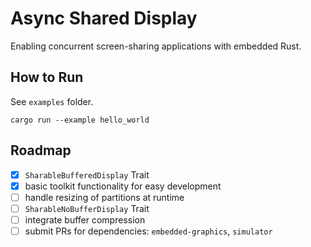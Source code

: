 # Async Shared Display

Enabling concurrent screen-sharing applications with embedded Rust.

## How to Run

See `examples` folder.

```
cargo run --example hello_world
```

## Roadmap

- [x] `SharableBufferedDisplay` Trait
- [x] basic toolkit functionality for easy development
- [ ] handle resizing of partitions at runtime
- [ ] `SharableNoBufferDisplay` Trait
- [ ] integrate buffer compression
- [ ] submit PRs for dependencies: `embedded-graphics`, `simulator`
